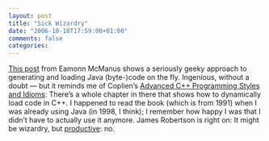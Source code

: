 ```yaml
---
layout: post
title: "Sick Wizardry"
date: "2006-10-18T17:59:00+01:00"
comments: false
categories: 
---
```


<p><a href="http://weblogs.java.net/blog/emcmanus/archive/2006/10/build_your_own.html">This post</a> from Eamonn McManus shows a seriously geeky approach to generating and loading Java (byte-)code on the fly. Ingenious, without a doubt &#8212; but it reminds me of Coplien&#8217;s <a href="http://www.amazon.com/Advanced-C%2b%2b-Programming-Styles-Idioms/dp/0201548550/sr=8-1/qid=1161186962/ref=pd_bbs_sr_1/102-6473344-6596104?ie=UTF8">Advanced C++ Programming Styles and Idioms</a>: There&#8217;s a whole chapter in there that shows how to dynamically load code in C++. I happened to read the book (which is from 1991) when I was already using Java (in 1998, I think); I remember how happy I was that I didn&#8217;t have to actually use it anymore. James Robertson is right on: It might be wizardry, but <a href="http://www.cincomsmalltalk.com/blog/blogView?showComments=true&amp;entry=3338622442">productive</a>: no.</p>


